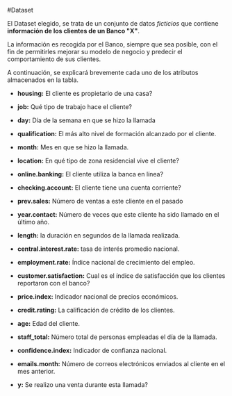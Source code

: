 #Dataset

El Dataset elegido, se trata de un conjunto de datos *ficticios* que contiene **información de los clientes de un Banco "X"**.

La información es recogida por el Banco, siempre que sea posible, con el fin de permitirles mejorar su modelo de negocio y predecir el comportamiento de sus clientes.

A continuación, se explicará brevemente cada uno de los atributos almacenados en la tabla.

* __housing:__ El cliente es propietario de una casa?

* __job:__ Qué tipo de trabajo hace el cliente?

* __day:__ Día de la semana en que se hizo la llamada

* __qualification:__ El más alto nivel de formación alcanzado por el cliente.

* __month:__ Mes en que se hizo la llamada.

* __location:__ En qué tipo de zona residencial vive el cliente?

* __online.banking:__ El cliente utiliza la banca en línea?

* __checking.account:__ El cliente tiene una cuenta corriente?

* __prev.sales:__ Número de ventas a este cliente en el pasado

* __year.contact:__ Número de veces que este cliente ha sido llamado en el último año.

* __length:__ la duración en segundos de la llamada realizada.

* __central.interest.rate:__ tasa de interés promedio nacional.

* __employment.rate:__ Índice nacional de crecimiento del empleo.

* __customer.satisfaction:__ Cual es el índice de satisfacción que los clientes reportaron con el banco?

* __price.index:__ Indicador nacional de precios económicos.

* __credit.rating:__ La calificación de crédito de los clientes.

* __age:__ Edad del cliente.

* __staff_total:__ Número total de personas empleadas el día de la llamada.

* __confidence.index:__ Indicador de confianza nacional.

* __emails.month:__ Número de correos electrónicos enviados al cliente en el mes anterior.

* __y:__ Se realizo una venta durante esta llamada?
